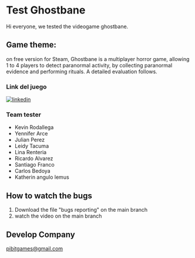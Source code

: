 
# Test Ghostbane 


Hi everyone, we tested the videogame ghostbane.

## Game theme: 

on free version for Steam, Ghostbane is a multiplayer horror game, allowing 1 to 4 players to detect paranormal activity, by collecting paranormal evidence and performing rituals. A detailed evaluation follows. 


### Link del juego
[![linkedin](https://img.shields.io/badge/Steam-000000?style=for-the-badge&logo=steam&logoColor=white)](https://store.steampowered.com/app/2962750/Ghostbane_Prologue/)

### Team tester
- Kevin Rodallega
- Yennifer Arce
- Julian Perez
- Leidy Tacuma
- Lina Renteria 
- Ricardo Alvarez
- Santiago Franco
- Carlos Bedoya
- Katherin angulo lemus


## How to watch the bugs

1. Download the file "bugs reporting" on the main branch
2. watch the video on the main branch

## Develop Company 
 pibitgames@gmail.com
